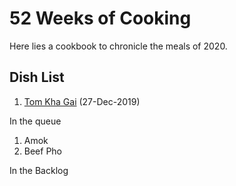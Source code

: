 # 52 Weeks of Cooking

Here lies a cookbook to chronicle the meals of 2020.

## Dish List

1. [Tom Kha Gai](./tomKhaGai.md) (27-Dec-2019)

In the queue

1. Amok 
1. Beef Pho

In the Backlog
